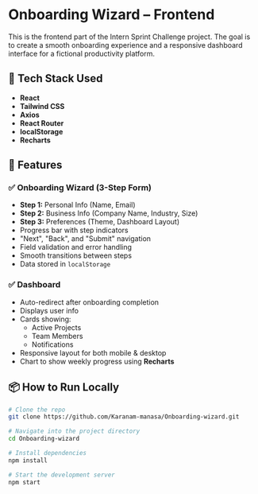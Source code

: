 
# Onboarding Wizard – Frontend

This is the frontend part of the Intern Sprint Challenge project. The goal is to create a smooth onboarding experience and a responsive dashboard interface for a fictional productivity platform.

## 🚀 Tech Stack Used

- **React**
- **Tailwind CSS** 
- **Axios** 
- **React Router**
- **localStorage** 
- **Recharts** 

## 🎯 Features

  ### ✅ Onboarding Wizard (3-Step Form)
  - **Step 1:** Personal Info (Name, Email)
  - **Step 2:** Business Info (Company Name, Industry, Size)
  - **Step 3:** Preferences (Theme, Dashboard Layout)
  - Progress bar with step indicators
  - "Next", "Back", and "Submit" navigation
  - Field validation and error handling
  - Smooth transitions between steps
  - Data stored in `localStorage`

  ### ✅ Dashboard
  - Auto-redirect after onboarding completion
  - Displays user info
  - Cards showing:
    - Active Projects
    - Team Members
    - Notifications
  - Responsive layout for both mobile & desktop
  - Chart to show weekly progress using **Recharts**

## 📦 How to Run Locally

```bash
# Clone the repo
git clone https://github.com/Karanam-manasa/Onboarding-wizard.git

# Navigate into the project directory
cd Onboarding-wizard

# Install dependencies
npm install

# Start the development server
npm start
